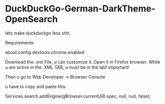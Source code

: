 # DuckDuckGo-German-DarkTheme-OpenSearch
lets make duckduckgo less shit, 

Requirements:

about:config devtools.chrome.enabled

Download the .xml File, u can customize it. Open it in Firefox browser. While u are active in the .XML TAB, u must be in the tab! important!

Then u go to Web Developer -> Browser Console

u have to copy and paste this:

Services.search.addEngine(gBrowser.currentURI.spec, null, null, false);

